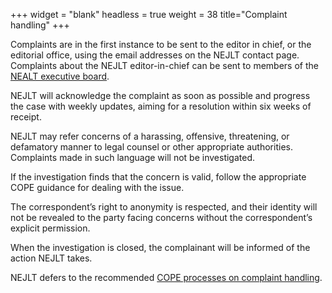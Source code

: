 +++
widget = "blank"
headless = true
weight = 38
title="Complaint handling"
+++


Complaints are in the first instance to be sent to the editor in chief, or the editorial office, using the email addresses on the NEJLT contact page.
Complaints about the NEJLT editor-in-chief can be sent to members of the [NEALT executive board](https://tekstlab.uio.no/nealt/index.php/contact/).

NEJLT will acknowledge the complaint as soon as possible and progress the case with weekly updates, aiming for a resolution within six weeks of receipt.

NEJLT may refer concerns of a harassing, offensive, threatening, or defamatory manner to legal counsel or other appropriate authorities. Complaints made in such language will not be investigated.

If the investigation finds that the concern is valid, follow the appropriate COPE guidance for dealing with the issue.

The correspondent’s right to anonymity is respected, and their identity will not be revealed to the party facing concerns without the correspondent’s explicit permission.

When the investigation is closed, the complainant will be informed of the action NEJLT takes. 

NEJLT defers to the recommended [COPE processes on complaint handling](https://publicationethics.org/resources/discussion-documents/research-integrity-concerns).
